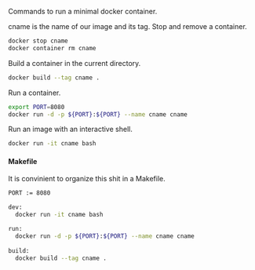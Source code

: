 Commands to run a minimal docker container.<!--more--> 

cname is the name of our image and its tag. Stop and remove a container.

```bash
docker stop cname
docker container rm cname
```

Build a container in the current directory.

```bash
docker build --tag cname .
```

Run a container.

```bash
export PORT=8080
docker run -d -p ${PORT}:${PORT} --name cname cname
```

Run an image with an interactive shell.

```bash
docker run -it cname bash
```

#### Makefile

It is convinient to organize this shit in a Makefile.

```bash
PORT := 8080

dev:
  docker run -it cname bash

run:
  docker run -d -p ${PORT}:${PORT} --name cname cname
  
build:
  docker build --tag cname .
```
